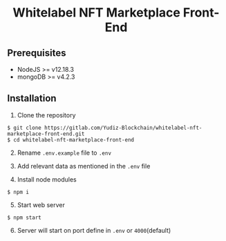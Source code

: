 <div align="center">
    <h1>   
        Whitelabel NFT Marketplace Front-End
    </h1>
</div>

## Prerequisites

-   NodeJS >= v12.18.3
-   mongoDB >= v4.2.3

## Installation

1. Clone the repository

```
$ git clone https://gitlab.com/Yudiz-Blockchain/whitelabel-nft-marketplace-front-end.git
$ cd whitelabel-nft-marketplace-front-end
```

2. Rename `.env.example` file to `.env`

3. Add relevant data as mentioned in the `.env` file

4. Install node modules

```
$ npm i
```

5. Start web server

```
$ npm start
```

6. Server will start on port define in `.env` or `4000`(default)
